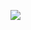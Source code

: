 

![](https://64.media.tumblr.com/cebfef35bf030547b94615f05c9faa04/35f08ad10c393dc5-21/s400x600/60c40f719d1fa67600d08a8167491e985ed5e74e.pnj)
